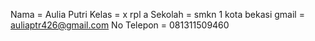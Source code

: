 Nama = Aulia Putri 
Kelas = x rpl a 
Sekolah = smkn 1 kota bekasi
gmail = auliaptr426@gmail.com
No Telepon = 081311509460
